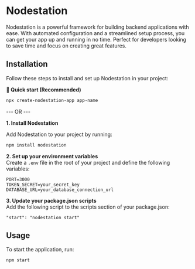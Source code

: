 # Nodestation

Nodestation is a powerful framework for building backend applications with ease. With automated configuration and a streamlined setup process, you can get your app up and running in no time. Perfect for developers looking to save time and focus on creating great features.

## Installation

Follow these steps to install and set up Nodestation in your project:

**🚀 Quick start (Recommended)**

```bash
npx create-nodestation-app app-name
```

--- OR ---

**1. Install Nodestation**

Add Nodestation to your project by running:

```bash
npm install nodestation
```

**2. Set up your environment variables**  
Create a `.env` file in the root of your project and define the following variables:

```
PORT=3000
TOKEN_SECRET=your_secret_key
DATABASE_URL=your_database_connection_url
```

**3. Update your package.json scripts**  
Add the following script to the scripts section of your package.json:

```
"start": "nodestation start"
```

## Usage

To start the application, run:

```bash
npm start
```
